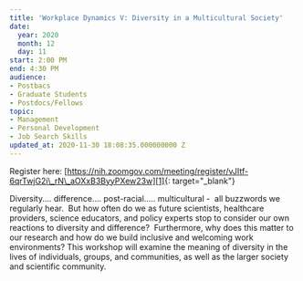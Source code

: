 ```yaml
---
title: 'Workplace Dynamics V: Diversity in a Multicultural Society'
date:
  year: 2020
  month: 12
  day: 11
start: 2:00 PM
end: 4:30 PM
audience:
- Postbacs
- Graduate Students
- Postdocs/Fellows
topic:
- Management
- Personal Development
- Job Search Skills
updated_at: 2020-11-30 18:08:35.000000000 Z
---
```

Register
here: [https://nih.zoomgov.com/meeting/register/vJItf-6qrTwjG2i\_rN\_aOXxB3ByyPXew23w][1]{:
target="_blank"}

Diversity.... difference.... post-racial..... multicultural -  all
buzzwords we regularly hear.  But how often do we as future scientists,
healthcare providers, science educators, and policy experts stop to
consider our own reactions to diversity and difference?  Furthermore,
why does this matter to our research and how do we build inclusive and
welcoming work environments? This workshop will examine the meaning of
diversity in the lives of individuals, groups, and communities, as well
as the larger society and scientific community. 



[1]: https://nih.zoomgov.com/meeting/register/vJItf-6qrTwjG2i_rN_aOXxB3ByyPXew23w
